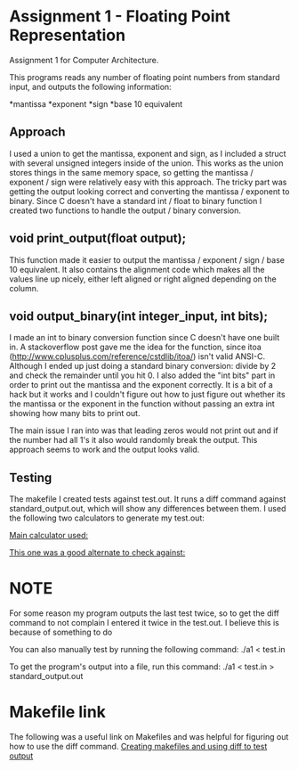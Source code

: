 Assignment 1 - Floating Point Representation
===========================

Assignment 1 for Computer Architecture.

This programs reads any number of floating point numbers from standard input, and outputs the following information:

*mantissa
*exponent
*sign
*base 10 equivalent

Approach
------------------
I used a union to get the mantissa, exponent and sign, as I included a struct with several unsigned integers inside of the union.
This works as the union stores things in the same memory space, so getting the mantissa / exponent / sign were relatively
easy with this approach. The tricky part was getting the output looking correct and converting the mantissa / exponent to
binary. Since C doesn't have a standard int / float to binary function I created two functions to handle the output / binary
conversion.

void print_output(float output);
------------------------------------------

This function made it easier to output the mantissa / exponent / sign / base 10 equivalent. It also contains the alignment
code which makes all the values line up nicely, either left aligned or right aligned depending on the column.

void output_binary(int integer_input, int bits);
--------------------------------------------------

I made an int to binary conversion function since C doesn't have one built in. A stackoverflow post gave me
the idea for the function, since itoa (http://www.cplusplus.com/reference/cstdlib/itoa/) isn't valid ANSI-C. Although I ended up
just doing a standard binary conversion: divide by 2 and check the remainder until you hit 0. I also added the "int bits" part
in order to print out the mantissa and the exponent correctly. It is a bit of a hack but it works and I couldn't figure out how
to just figure out whether its the mantissa or the exponent in the function without passing an extra int showing how many
bits to print out.

The main issue I ran into was that leading zeros would not print out and if the number had all 1's it also
would randomly break the output. This approach seems to work and the output looks valid.

Testing
-----------------
The makefile I created tests against test.out. It runs a diff command against standard_output.out, which will show any
differences between them. I used the following two calculators to generate my test.out:

[Main calculator used:](http://www.h-schmidt.net/FloatConverter/IEEE754.html)

[This one was a good alternate to check against:](http://babbage.cs.qc.edu/courses/cs341/IEEE-754.html)

# NOTE
For some reason my program outputs the last test twice, so to get the diff command to not complain I entered it twice
in the test.out. I believe this is because of something to do

You can also manually test by running the following command:
./a1 < test.in

To get the program's output into a file, run this command:
./a1 < test.in > standard_output.out

# Makefile link
The following was a useful link on Makefiles and was helpful for figuring out how to use the diff command.
[Creating makefiles and using diff to test output](http://www.cs.toronto.edu/~penny/teaching/csc444-05f/maketutorial.html)